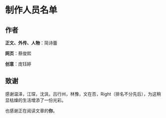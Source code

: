 # 制作人员名单

## 作者
**正文、外传、人物**：简诗蕾

**网页**：蔡俊熙

**创意**：庞钰婷
## 致谢

感谢温泽，江琛，沈沨，吕行州，林豫，文在否，Right（排名不分先后），为这稍显枯燥的生活增添了一份光彩。

也感谢正在阅读文章的**你**。
